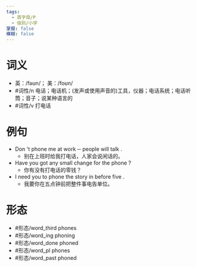```yaml
---
tags:
  - 首字母/P
  - 级别/小学
掌握: false
模糊: false
---
```

# 词义
- 英：/fəʊn/； 美：/foʊn/
- #词性/n  电话；电话机；(发声或使用声音的)工具，仪器；电话系统；电话听筒；音子；说某种语言的
- #词性/v  打电话
# 例句
- Don 't phone me at work ─ people will talk .
	- 别在上班时给我打电话，人家会说闲话的。
- Have you got any small change for the phone ?
	- 你有没有打电话的零钱？
- I need you to phone the story in before five .
	- 我要你在五点钟前把整件事电告单位。
# 形态
- #形态/word_third phones
- #形态/word_ing phoning
- #形态/word_done phoned
- #形态/word_pl phones
- #形态/word_past phoned
